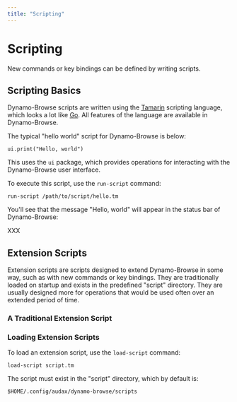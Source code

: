 ```yaml
---
title: "Scripting"
---
```

# Scripting

New commands or key bindings can be defined by writing scripts.

## Scripting Basics

Dynamo-Browse scripts are written using the [Tamarin](https://cloudcmds.github.io/tamarin/) scripting language,
which looks a lot like [Go](https://go.dev).  All features of the language are available in Dynamo-Browse.

The typical "hello world" script for Dynamo-Browse is below:

```
ui.print("Hello, world")
```

This uses the `ui` package, which provides operations for interacting with the Dynamo-Browse user interface.

To execute this script, use the `run-script` command:

```
run-script /path/to/script/hello.tm
```

You'll see that the message "Hello, world" will appear in the status bar of Dynamo-Browse:

XXX




## Extension Scripts

Extension scripts are scripts designed to extend Dynamo-Browse in some way, such as with new commands or key bindings.
They are traditionally loaded on startup and exists in the predefined "script" directory. They are usually designed more
for operations that would be used often over an extended period of time.

### A Traditional Extension Script



### Loading Extension Scripts

To load an extension script, use the `load-script` command:

```
load-script script.tm
```

The script must exist in the "script" directory, which by default is:

```
$HOME/.config/audax/dynamo-browse/scripts
```
